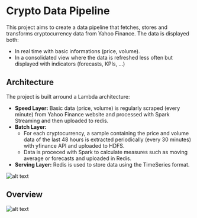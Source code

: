 
# Crypto Data Pipeline

This project aims to create a data pipeline that fetches, stores and transforms cryptocurrency data from Yahoo Finance. The data is displayed both:
 - In real time with basic informations (price, volume).
 - In a consolidated view where the data is refreshed less often but displayed with indicators (forecasts, KPIs, ...)

## Architecture

The project is built arround a Lambda architecture:
- **Speed Layer:** Basic data (price, volume) is regularly scraped (every minute) from Yahoo Finance website and processed with Spark Streaming and then uploaded to redis.
- **Batch Layer:**
    - For each cryptocurrency, a sample containing the price and volume data of the last 48 hours is extracted periodically (every 30 minutes) with yfinance API and uploaded to HDFS.
    - Data is proceced with Spark to calculate measures such as moving average or forecasts and uploaded in Redis.
- **Serving Layer:** Redis is used to store data using the TimeSeries format.


![alt text](https://github.com/r-toffoli/crypto_data_pipeline/main/images/architecture_projet.png?raw=true)

## Overview

![alt text](https://github.com/r-toffoli/crypto_data_pipeline/main/images/live_data_dashboard.png?raw=true)
